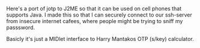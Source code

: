 Here's a port of jotp to J2ME so that it can be used on cell phones that supports Java. I made this so that I can securely connect to our ssh-server from insecure internet cafees, where people might be trying to sniff my passsword.

Basicly it's just a MIDlet interface to Harry Mantakos OTP (s/key) calculator.




